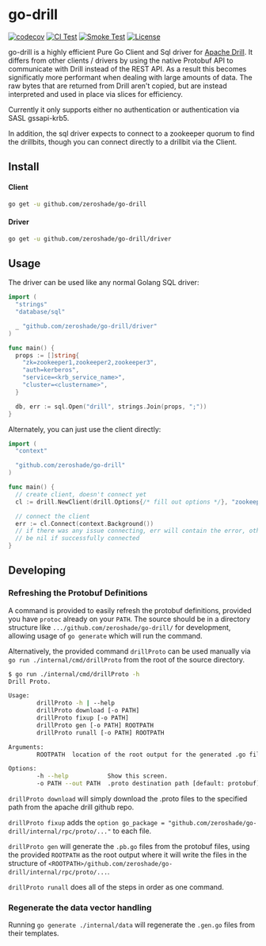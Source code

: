 # go-drill

[![codecov](https://codecov.io/gh/zeroshade/go-drill/branch/master/graph/badge.svg)](https://codecov.io/gh/zeroshade/go-drill)
[![CI Test](https://github.com/zeroshade/go-drill/workflows/Go/badge.svg)](https://github.com/zeroshade/go-drill/actions)
[![Smoke Test](https://github.com/zeroshade/go-drill/workflows/SmokeTest/badge.svg)](https://github.com/zeroshade/go-drill/actions)
[![License](https://img.shields.io/badge/license-Apache--2.0-blue.svg)](http://www.apache.org/licenses/LICENSE-2.0)

go-drill is a highly efficient Pure Go Client and Sql driver for [Apache Drill](https://drill.apache.org). It differs from other clients / drivers by using the
native Protobuf API to communicate with Drill instead of the REST API. As a result
this becomes significatly more performant when dealing with large amounts of data.
The raw bytes that are returned from Drill aren't copied, but are instead
interpreted and used in place via slices for efficiency.

Currently it only supports either no authentication or authentication via SASL
gssapi-krb5.

In addition, the sql driver expects to connect to a zookeeper quorum to find the
drillbits, though you can connect directly to a drillbit via the Client.

## Install

#### Client

```bash
go get -u github.com/zeroshade/go-drill
```

#### Driver

```bash
go get -u github.com/zeroshade/go-drill/driver
```

## Usage

The driver can be used like any normal Golang SQL driver:

```go
import (
  "strings"
  "database/sql"

  _ "github.com/zeroshade/go-drill/driver"
)

func main() {
  props := []string{
    "zk=zookeeper1,zookeeper2,zookeeper3",
    "auth=kerberos",
    "service=<krb_service_name>",
    "cluster=<clustername>",
  }

  db, err := sql.Open("drill", strings.Join(props, ";"))
}
```

Alternately, you can just use the client directly:

```go
import (
  "context"

  "github.com/zeroshade/go-drill"
)

func main() {
  // create client, doesn't connect yet
  cl := drill.NewClient(drill.Options{/* fill out options */}, "zookeeper1", "zookeeper2", "zookeeper3")

  // connect the client
  err := cl.Connect(context.Background())
  // if there was any issue connecting, err will contain the error, otherwise will
  // be nil if successfully connected
}
```

## Developing

### Refreshing the Protobuf Definitions

A command is provided to easily refresh the protobuf definitions, provided you have
`protoc` already on your `PATH`. The source should be in a directory structure like
`.../github.com/zeroshade/go-drill/` for development, allowing usage of `go generate`
which will run the command.

Alternatively, the provided command `drillProto` can be used manually via
`go run ./internal/cmd/drillProto` from the root of the source directory.

```bash
$ go run ./internal/cmd/drillProto -h
Drill Proto.

Usage:
        drillProto -h | --help
        drillProto download [-o PATH]
        drillProto fixup [-o PATH]
        drillProto gen [-o PATH] ROOTPATH
        drillProto runall [-o PATH] ROOTPATH

Arguments:
        ROOTPATH  location of the root output for the generated .go files

Options:
        -h --help           Show this screen.
        -o PATH --out PATH  .proto destination path [default: protobuf]
```

`drillProto download` will simply download the .proto files to the specified path
from the apache drill github repo.

`drillProto fixup` adds the `option go_package = "github.com/zeroshade/go-drill/internal/rpc/proto/..."` to each file.

`drillProto gen` will generate the `.pb.go` files from the protobuf files, using the
provided `ROOTPATH` as the root output where it will write the files in the structure
of `<ROOTPATH>/github.com/zeroshade/go-drill/internal/rpc/proto/...`.

`drillProto runall` does all of the steps in order as one command.

### Regenerate the data vector handling

Running `go generate ./internal/data` will regenerate the `.gen.go` files from their
templates.

